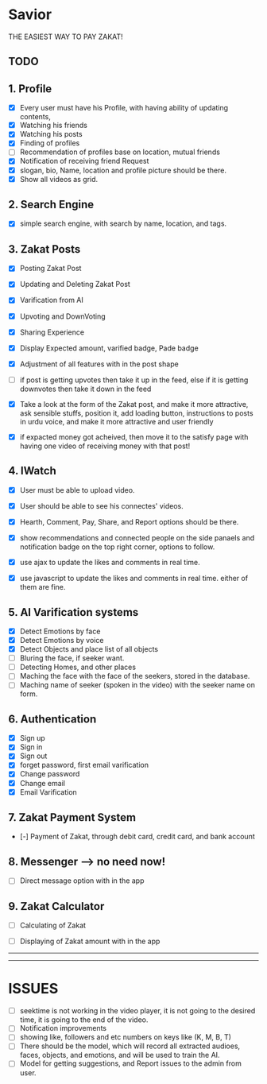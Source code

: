 # Savior

THE EASIEST WAY TO PAY ZAKAT!

## TODO

## 1. Profile

- [X] Every user must have his Profile, with having ability of updating contents,
- [X] Watching his friends
- [X] Watching his posts
- [X] Finding of profiles
- [ ] Recommendation of profiles base on location, mutual friends 
- [X] Notification of receiving friend Request
- [X] slogan, bio, Name, location and profile picture should be there.
- [X] Show all videos as grid.

## 2. Search Engine

- [X] simple search engine, with search by name, location, and tags.


## 3. Zakat Posts

- [X] Posting Zakat Post
- [X] Updating and Deleting Zakat Post
- [X] Varification from AI
- [X] Upvoting and DownVoting
- [X] Sharing Experience
- [X] Display Expected amount, varified badge, Pade badge 
- [X] Adjustment of all features with in the post shape
- [ ] if post is getting upvotes then take it up in the feed, else if it is getting downvotes then take it down in the feed
- [X] Take a look at the form of the Zakat post, and make it more attractive, ask sensible stuffs, position it, add loading button, instructions to posts in urdu voice, and make it more attractive and user friendly 
- [X] if expacted money got acheived, then move it to the satisfy page with having one video of receiving money with that post!


## 4. IWatch

- [X] User must be able to upload video.
- [X] User should be able to see his connectes' videos.
- [X] Hearth, Comment, Pay, Share, and Report options should be there.
- [X] show recommendations and connected people on the side panaels and notification badge on the top right corner, options to follow.
- [X]  use ajax to update the likes and comments in real time.
- [X]  use javascript to update the likes and comments in real time. either of them are fine.


## 5. AI Varification systems

- [X] Detect Emotions by face
- [X] Detect Emotions by voice
- [X] Detect Objects and place list of all objects
- [ ] Bluring the face, if seeker want.
- [ ] Detecting Homes, and other places
- [ ] Maching the face with the face of the seekers, stored in the database.
- [ ] Maching name of seeker (spoken in the video) with the seeker name on form.

## 6. Authentication

- [X] Sign up
- [X] Sign in
- [X] Sign out
- [X] forget password, first email varification
- [X] Change password
- [X] Change email
- [X] Email Varification

## 7. Zakat Payment System

- [-] Payment of Zakat, through debit card, credit card, and bank account


## 8. Messenger --> no need now!

- [ ] Direct message option with in the app

## 9. Zakat Calculator

- [ ] Calculating of Zakat
- [ ] Displaying of Zakat amount with in the app




----
----

# ISSUES

- [ ] seektime is not working in the video player, it is not going to the desired time, it is going to the end of the video.
- [ ] Notification improvements
- [ ] showing like, followers and etc numbers on keys like (K, M, B, T)
- [ ] There should be the model, which will record all extracted audioes, faces, objects, and emotions, and will be used to train the AI.
- [ ] Model for getting suggestions, and Report issues to the admin from user.